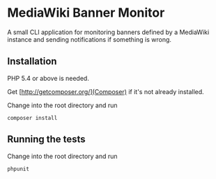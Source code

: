 # MediaWiki Banner Monitor

A small CLI application for monitoring banners defined by a MediaWiki instance and sending
notifications if something is wrong.

## Installation

PHP 5.4 or above is needed.

Get [http://getcomposer.org/](Composer) if it's not already installed.

Change into the root directory and run

    composer install

## Running the tests

Change into the root directory and run

    phpunit